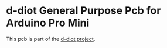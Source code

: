 # d-diot General Purpose Pcb for Arduino Pro Mini

This pcb is part of the [d-diot project](https://www.d-diot.com). 


